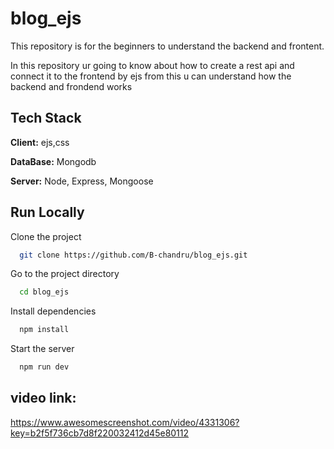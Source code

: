 # blog_ejs

This repository is for the beginners to understand the backend and frontent.

In this repository ur going to know about how to create a rest api and connect it to the frontend by ejs from this u can  understand how the backend and frondend works

## Tech Stack

**Client:** ejs,css

**DataBase:** Mongodb

**Server:** Node, Express, Mongoose


## Run Locally

Clone the project

```bash
  git clone https://github.com/B-chandru/blog_ejs.git
```

Go to the project directory

```bash
  cd blog_ejs
```

Install dependencies

```bash
  npm install
```

Start the server

```bash
  npm run dev
```
## video link:

https://www.awesomescreenshot.com/video/4331306?key=b2f5f736cb7d8f220032412d45e80112
  
